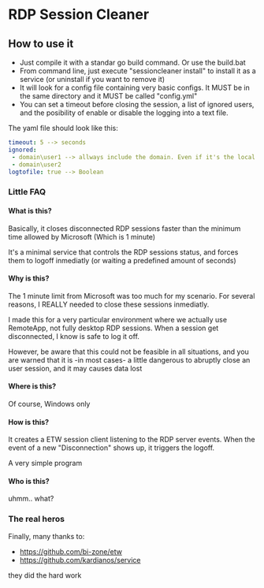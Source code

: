 # RDP Session Cleaner


## How to use it
- Just compile it with a standar go build command. Or use the build.bat
- From command line, just execute "sessioncleaner install" to install it as a service (or uninstall if you want to remove it)
- It will look for a config file containing very basic configs. It MUST be in the same directory and it MUST be called "config.yml"
- You can set a timeout before closing the session, a list of ignored users, and the posibility of enable or disable the logging into a text file.

The yaml file should look like this:

```yaml
timeout: 5 --> seconds
ignored:
 - domain\user1 --> allways include the domain. Even if it's the local PC name
 - domain\user2
logtofile: true --> Boolean
```


### Little FAQ

#### What is this?

Basically, it closes disconnected RDP sessions faster than the minimum time allowed by Microsoft (Which is 1 minute)

It's a minimal service that controls the RDP sessions status, and forces them to logoff inmediatly (or waiting a predefined amount of seconds)

#### Why is this?

The 1 minute limit from Microsoft was too much for my scenario. For several reasons, I REALLY needed to close these sessions inmediatly.

I made this for a very particular environment where we actually use RemoteApp, not fully desktop RDP sessions. When a session get disconnected, I know is safe to log it off.

However, be aware that this could not be feasible in all situations, and you are warned that it is -in most cases- a little dangerous to abruptly close an user session, and it may causes data lost

#### Where is this?

Of course, Windows only

#### How is this?

It creates a ETW session client listening to the RDP server events. When the event of a new "Disconnection" shows up, it triggers the logoff.

A very simple program

#### Who is this?

uhmm.. what?

### The real heros
Finally, many thanks to:
- https://github.com/bi-zone/etw
- https://github.com/kardianos/service

they did the hard work


